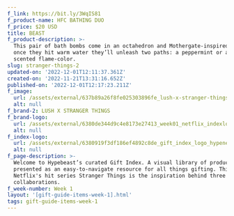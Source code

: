 ```yaml
---
f_link: https://bit.ly/3WqIS81
f_product-name: HFC BATHING DUO
f_price: $20 USD
title: BEAST
f_product-description: >-
  This pair of bath bombs come in an octahedron and Mothergate-inspired shapes,
  once they hit warm water they’ll unleash two paths: a peppermint or a spicy
  scented flame-color.
slug: stranger-things-2
updated-on: '2022-12-01T12:11:37.361Z'
created-on: '2022-11-21T13:31:16.652Z'
published-on: '2022-12-01T12:17:23.211Z'
f_image:
  url: /assets/external/637b89a26f8fe025303896fe_lush-x-stranger-things.png
  alt: null
f_brand-2: LUSH X STRANGER THINGS
f_brand-logo:
  url: /assets/external/6380de344d9c4e8173e27413_week01_netflix_indexlogo.png
  alt: null
f_index-logo:
  url: /assets/external/6380919f3df186ef4892c8de_gift_index_logo_hypenetflix.svg
  alt: null
f_page-description: >-
  Welcome to Hypebeast’s curated Gift Index. A visual library of products is
  presented as an easy-to-navigate resource for all things gifting. This week,
  Netflix's hit series Stranger Things is the inspiration behind three diverse
  collaborations.
f_week-number: Week 1
layout: '[gift-guide-items-week-1].html'
tags: gift-guide-items-week-1
---
```




